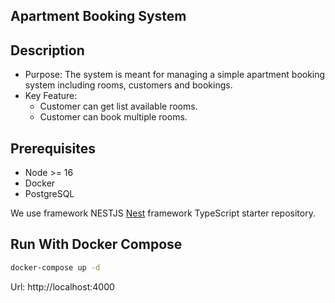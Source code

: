
## Apartment Booking System

## Description

- Purpose: The system is meant for managing a simple apartment booking system including rooms, customers and bookings.
- Key Feature:
  - Customer can get list available rooms.
  - Customer can book multiple rooms.

## Prerequisites

- Node >= 16
- Docker
- PostgreSQL

We use framework NESTJS
[Nest](https://github.com/nestjs/nest) framework TypeScript starter repository.

## Run With Docker Compose

```bash
docker-compose up -d
```

Url: http://localhost:4000

